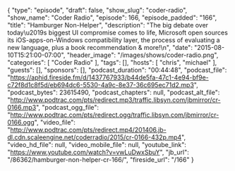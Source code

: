 {
  "type": "episode",
  "draft": false,
  "show_slug": "coder-radio",
  "show_name": "Coder Radio",
  "episode": 166,
  "episode_padded": "166",
  "title": "Hamburger Non-Helper",
  "description": "The big debate over today\u2019s biggest UI compromise comes to life, Microsoft open sources its iOS-apps-on-Windows compatibility layer, the process of evaluating a new language, plus a book recommendation & more!\n",
  "date": "2015-08-10T15:21:00-07:00",
  "header_image": "/images/shows/coder-radio.png",
  "categories": [
    "Coder Radio"
  ],
  "tags": [],
  "hosts": [
    "chris",
    "michael"
  ],
  "guests": [],
  "sponsors": [],
  "podcast_duration": "00:44:48",
  "podcast_file": "https://aphid.fireside.fm/d/1437767933/b44de5fa-47c1-4e94-bf9e-c72f8d1c8f5d/eb694dc6-5530-4a9c-8e37-36c695ec71d2.mp3",
  "podcast_bytes": 23615490,
  "podcast_chapters": null,
  "podcast_alt_file": "http://www.podtrac.com/pts/redirect.mp3/traffic.libsyn.com/jbmirror/cr-0166.mp3",
  "podcast_ogg_file": "http://www.podtrac.com/pts/redirect.ogg/traffic.libsyn.com/jbmirror/cr-0166.ogg",
  "video_file": "http://www.podtrac.com/pts/redirect.mp4/201406.jb-dl.cdn.scaleengine.net/coderradio/2015/cr-0166-432p.mp4",
  "video_hd_file": null,
  "video_mobile_file": null,
  "youtube_link": "https://www.youtube.com/watch?v=vwLuDwxSbuY",
  "jb_url": "/86362/hamburger-non-helper-cr-166/",
  "fireside_url": "/166"
}

